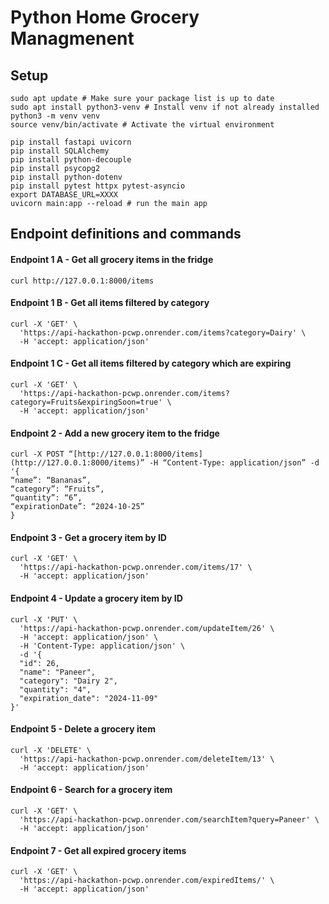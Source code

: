 
# Python Home Grocery Managmenent

## Setup

```
sudo apt update # Make sure your package list is up to date
sudo apt install python3-venv # Install venv if not already installed
python3 -m venv venv
source venv/bin/activate # Activate the virtual environment

pip install fastapi uvicorn
pip install SQLAlchemy
pip install python-decouple
pip install psycopg2
pip install python-dotenv
pip install pytest httpx pytest-asyncio
export DATABASE_URL=XXXX
uvicorn main:app --reload # run the main app
```

  

## Endpoint definitions and commands

#### Endpoint 1 A - Get all grocery items in the fridge
```
curl http://127.0.0.1:8000/items
```

#### Endpoint 1 B - Get all items filtered by category
```
curl -X 'GET' \
  'https://api-hackathon-pcwp.onrender.com/items?category=Dairy' \
  -H 'accept: application/json'

```


#### Endpoint 1 C - Get all items filtered by category which are expiring
```
curl -X 'GET' \
  'https://api-hackathon-pcwp.onrender.com/items?category=Fruits&expiringSoon=true' \
  -H 'accept: application/json'

```


#### Endpoint 2 - Add a new grocery item to the fridge
```
curl -X POST “[http://127.0.0.1:8000/items](http://127.0.0.1:8000/items)” -H “Content-Type: application/json” -d '{
“name”: “Bananas”,
“category”: “Fruits”,
“quantity”: “6”,
“expirationDate”: “2024-10-25”
}
```
#### Endpoint 3 - Get a grocery item by ID
```
curl -X 'GET' \
  'https://api-hackathon-pcwp.onrender.com/items/17' \
  -H 'accept: application/json'

```
#### Endpoint 4 - Update a grocery item by ID
```
curl -X 'PUT' \
  'https://api-hackathon-pcwp.onrender.com/updateItem/26' \
  -H 'accept: application/json' \
  -H 'Content-Type: application/json' \
  -d '{
  "id": 26,
  "name": "Paneer",
  "category": "Dairy 2",
  "quantity": "4",
  "expiration_date": "2024-11-09"
}'

```
#### Endpoint 5 - Delete a grocery item
```
curl -X 'DELETE' \
  'https://api-hackathon-pcwp.onrender.com/deleteItem/13' \
  -H 'accept: application/json'

```
#### Endpoint 6 - Search for a grocery item
```
curl -X 'GET' \
  'https://api-hackathon-pcwp.onrender.com/searchItem?query=Paneer' \
  -H 'accept: application/json'

```
#### Endpoint 7 - Get all expired grocery items
```
curl -X 'GET' \
  'https://api-hackathon-pcwp.onrender.com/expiredItems/' \
  -H 'accept: application/json'

```
